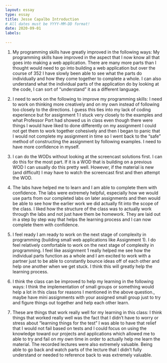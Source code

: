 ```yaml
---
layout: essay
type: essay
title: Jesse Capalbo Introduction
# All dates must be YYYY-MM-DD format!
date: 2020-09-01
labels:
  
---
```

1.	My programming skills have greatly improved in the following ways:
My programming skills have improved in the aspect that I now know all that goes into making a web application. There are many more parts than I thought would need to go into building a web application but over the course of 352 I have slowly been able to see what the parts do individually and how they come together to complete a whole. I can also understand what the individual parts of the application do by looking at the code, I can sort of “understand” it as a different language.

2.	I need to work on the following to improve my programming skills:
I need to work on thinking more creatively and on my own instead of following too closely to the directions. I guess this ties into my lack of coding experience but for assignment 1 I stuck very closely to the examples and what Professor Port had showed us in class even though there were things I would have liked to done differently on my assignment I could not get them to work together cohesively and then I began to panic that I would not complete my assignment in time so I went back to the “safe” method of constructing the assignment by following examples. I need to have more confidence in myself.

3.	I can do the WODs without looking at the screencast solutions first.
I can do this for the most part. If it is a WOD that is building on a previous WOD I can usually do this pretty well. However, if the material is new (and difficult) I may have to watch the screencast first and then attempt the WOD.

4.	The labs have helped me to learn and I am able to complete them with confidence.
The labs were extremely helpful, especially how we would use parts from our completed labs on later assignments and then would be able to see how the earlier work we did actually fit into the scope of the class. I liked how the structure of the class was to actually work through the labs and not just have them be homework. They are laid out in a step by step way that helps the learning process and I can now complete them with confidence.

5.	I feel ready I am ready to work on the next stage of complexity in programming (building small web applications like Assignment 1).
I do feel relatively comfortable to work on the next stage of complexity in programming. I feel like assignment 1 really helped me see how the individual parts function as a whole and I am excited to work with a partner just to be able to constantly bounce ideas off of each other and help one another when we get stuck. I think this will greatly help the learning process.

6.	I think the class can be improved to help my learning in the following ways:
I think the implementation of small groups or something would help a lot in this class for reasons I mentioned in the above question., maybe have mini assignments with your assigned small group just to try and figure things out together and help each other learn. 

7.	These are things that work really well for my learning in this class:
I think things that worked really well was the fact that I didn’t have to worry or stress about “learning things for the test” I was able to have that relief that I would not fail based on tests and I could focus on using the knowledge toward our projects and applications which allowed me to  able to try and fail on my own time in order to actually help me learn the material. The recorded lectures were also extremely valuable. Being able to go back and watch parts of the lecture that I didn’t fully understand or needed to reference back to was extremely valuable.
